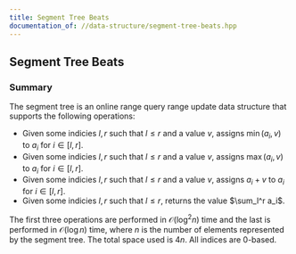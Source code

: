 ```yaml
---
title: Segment Tree Beats
documentation_of: //data-structure/segment-tree-beats.hpp
---
```


## Segment Tree Beats

### Summary
The segment tree is an online range query range update data structure that supports the following operations:
- Given some indicies $l, r$ such that $l \leq r$ and a value $v$, assigns $\min(a_i, v)$ to $a_i$ for $i \in [l, r]$. 
- Given some indicies $l, r$ such that $l \leq r$ and a value $v$, assigns $\max(a_i, v)$ to $a_i$ for $i \in [l, r]$. 
- Given some indicies $l, r$ such that $l \leq r$ and a value $v$, assigns $a_i + v$ to $a_i$ for $i \in [l, r]$. 
- Given some indicies $l, r$ such that $l \leq r$, returns the value $\sum_l^r a_i$. 

The first three operations are performed in $\mathcal{O}(\log^2 n)$ time and the last is performed in $\mathcal{O}(\log n)$ time, where $n$ is the number of elements represented by the segment tree. The total space used is $4n$. All indices are 0-based. 